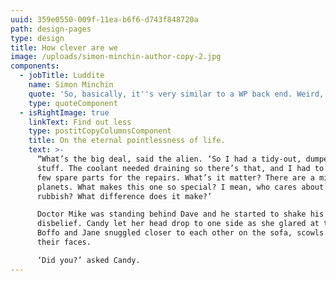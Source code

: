 ```yaml
---
uuid: 359e0550-009f-11ea-b6f6-d743f848720a
path: design-pages
type: design
title: How clever are we
image: /uploads/simon-minchin-author-copy-2.jpg
components:
  - jobTitle: Luddite
    name: Simon Minchin
    quote: 'So, basically, it''s very similar to a WP back end. Weird, huh. '
    type: quoteComponent
  - isRightImage: true
    linkText: Find out less
    type: postitCopyColumnsComponent
    title: On the eternal pointlessness of life.
    text: >-
      “What’s the big deal, said the alien. ‘So I had a tidy-out, dumped some
      stuff. The coolant needed draining so there’s that, and I had to un-box a
      few spare parts for the repairs. What’s it matter? There are a million
      planets. What makes this one so special? I mean, who cares about a bit of
      rubbish? What difference does it make?’

      Doctor Mike was standing behind Dave and he started to shake his head in
      disbelief. Candy let her head drop to one side as she glared at the alien.
      Boffo and Jane snuggled closer to each other on the sofa, scowls on both
      their faces.

      ‘Did you?’ asked Candy.
---
```


